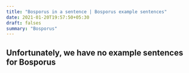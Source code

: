 ```yaml
---
title: "Bosporus in a sentence | Bosporus example sentences"
date: 2021-01-20T19:57:50+05:30
draft: falses
summary: "Bosporus"
---
```

## Unfortunately, we have no example sentences for Bosporus                 
